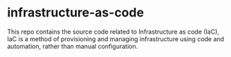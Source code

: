 # infrastructure-as-code
This repo contains the source code related to Infrastructure as code (IaC), IaC is a method of provisioning and managing infrastructure using code and automation, rather than manual configuration.
